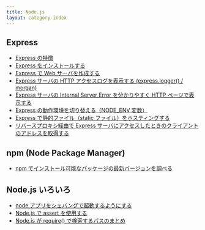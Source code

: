 ```yaml
---
title: Node.js
layout: category-index
---
```


Express
----
- [Express の特徴](express/features.html)
- [Express をインストールする](express/install.html)
- [Express で Web サーバを作成する](express/web-server.html)
- [Express サーバの HTTP アクセスログを表示する (express.logger() / morgan)](express/access-log.html)
- [Express サーバの Internal Server Error を分かりやすく HTTP ページで表示する](express/internal-server-error.html)
- [Express の動作環境を切り替える（NODE_ENV 変数）](express/switch-env.html)
- [Express で静的ファイル（static ファイル）をホスティングする](express/static-file.html)
- [リバースプロキシ経由で Express サーバにアクセスしたときのクライアントのアドレスを取得する](express/reverse-proxy-addr.html)

npm (Node Package Manager)
---
- [npm でインストール可能なパッケージの最新バージョンを調べる](npm/package-version.html)

Node.js いろいろ
----
- [node アプリをシェバングで起動するようにする](shebang.html)
- [Node.js で assert を使用する](assert.html)
- [Node.js が require() で検索するパスのまとめ](require.html)

